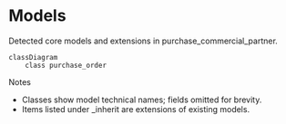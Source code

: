 # Models

Detected core models and extensions in purchase_commercial_partner.

```mermaid
classDiagram
    class purchase_order
```

Notes
- Classes show model technical names; fields omitted for brevity.
- Items listed under _inherit are extensions of existing models.
